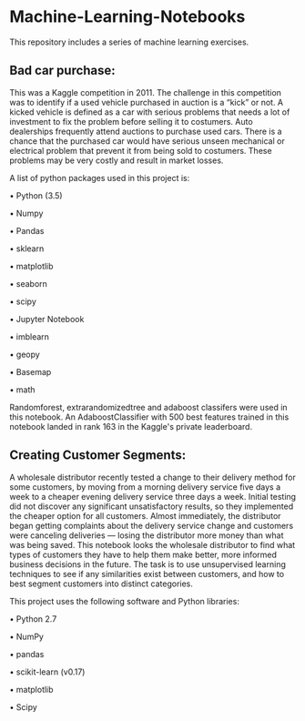 # Machine-Learning-Notebooks

This repository includes a series of machine learning exercises.

## Bad car purchase:

This was a Kaggle competition in 2011. The challenge in this competition was to identify if a used vehicle purchased in auction is a “kick” or not. A kicked vehicle is defined as a car with serious problems that needs a lot of investment to fix the problem before selling it to costumers. Auto dealerships frequently attend auctions to purchase used cars. There is a chance that the purchased car would have serious unseen mechanical or electrical problem that prevent it from being sold to costumers. These problems may be very costly and result in market losses. 


A list of python packages used in this project is:

• Python (3.5)

•	Numpy

•	Pandas

•	sklearn

•	matplotlib

•	seaborn

•	scipy

•	Jupyter Notebook

•	imblearn

•	geopy

•	Basemap

•	math

Randomforest, extrarandomizedtree and adaboost classifers were used in this notebook. An AdaboostClassifier with 500 best features trained in this notebook landed in rank 163 in the Kaggle's private leaderboard.

## Creating Customer Segments:

A wholesale distributor recently tested a change to their delivery method for some customers, by moving from a morning delivery service five days a week to a cheaper evening delivery service three days a week. Initial testing did not discover any significant unsatisfactory results, so they implemented the cheaper option for all customers. Almost immediately, the distributor began getting complaints about the delivery service change and customers were canceling deliveries — losing the distributor more money than what was being saved. This notebook looks the wholesale distributor to find what types of customers they have to help them make better, more informed business decisions in the future. The task is to use unsupervised learning techniques to see if any similarities exist between customers, and how to best segment customers into distinct categories.

This project uses the following software and Python libraries:

• Python 2.7

• NumPy

• pandas

• scikit-learn (v0.17)

• matplotlib

• Scipy

